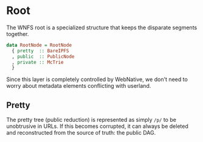 # Root

The WNFS root is a specialized structure that keeps the disparate segments together.

```haskell
data RootNode = RootNode
  { pretty  :: BareIPFS
  , public  :: PublicNode
  , private :: McTrie
  }
```

Since this layer is completely controlled by WebNative, we don't need to worry about metadata elements conflicting with userland.

## Pretty

The pretty tree \(public reduction\) is represented as simply `/p/` to be unobtrusive in URLs. If this becomes corrupted, it can always be deleted and reconstructed from the source of truth: the public DAG.

